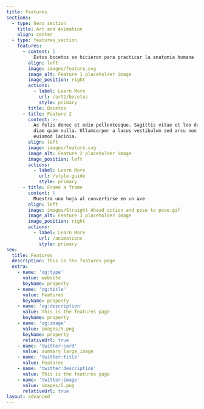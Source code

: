 ```yaml
---
title: Features
sections:
  - type: hero_section
    title: Art and Animation
    align: center
  - type: features_section
    features:
      - content: |
          Estos bocetos se hicieron para practicar la anatomía humana
        align: left
        image: images/feature.svg
        image_alt: Feature 1 placeholder image
        image_position: right
        actions:
          - label: Learn More
            url: /art2/bocetos
            style: primary
        title: Bocetos
      - title: Feature 2
        content: >-
          Ac felis donec et odio pellentesque. Sagittis vitae et leo duis ut
          diam quam nulla. Ullamcorper a lacus vestibulum sed arcu non odio
          euismod lacinia.
        align: left
        image: images/feature.svg
        image_alt: Feature 2 placeholder image
        image_position: left
        actions:
          - label: Learn More
            url: /style-guide
            style: primary
      - title: Frame a frame
        content: |
          Muestra una hoja al convertirse en un ave 
        align: left
        image: images/Straight Ahead action and pose to pose.gif
        image_alt: Feature 3 placeholder image
        image_position: right
        actions:
          - label: Learn More
            url: /animations
            style: primary
seo:
  title: Features
  description: This is the features page
  extra:
    - name: 'og:type'
      value: website
      keyName: property
    - name: 'og:title'
      value: Features
      keyName: property
    - name: 'og:description'
      value: This is the features page
      keyName: property
    - name: 'og:image'
      value: images/5.png
      keyName: property
      relativeUrl: true
    - name: 'twitter:card'
      value: summary_large_image
    - name: 'twitter:title'
      value: Features
    - name: 'twitter:description'
      value: This is the features page
    - name: 'twitter:image'
      value: images/5.png
      relativeUrl: true
layout: advanced
---
```

